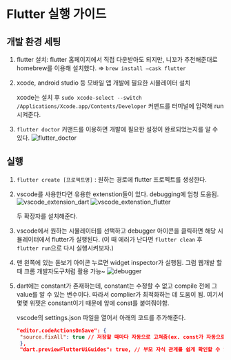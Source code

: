 # Flutter 실행 가이드
## 개발 환경 세팅

1. flutter 설치: flutter 홈페이지에서 직접 다운받아도 되지만, 니꼬가 추천해준대로 homebrew를 이용해 설치했다. ⇒  `brew install —cask flutter`
2. xcode, android studio 등 모바일 앱 개발에 필요한 시뮬레이터 설치
    
    xcode는 설치 후 `sudo xcode-select --switch /Applications/Xcode.app/Contents/Developer` 커맨드를 터미널에 입력해 run시켜준다.
    
3. `flutter doctor` 커맨드를 이용하면 개발에 필요한 설정이 완료되었는지를 알 수 있다.
    ![flutter_doctor](https://github.com/Dumibell/flutter-basic-tutorial/assets/100185602/aa3dbec3-f23b-4535-be79-3ac6c0ddd15f)



## 실행

1. `flutter create [프로젝트명]` : 원하는 경로에 flutter 프로젝트를 생성한다.
2. vscode를 사용한다면 유용한 extenstion들이 있다. debugging에 엄청 도움됨.
    ![vscode_extension_dart](https://github.com/Dumibell/flutter-basic-tutorial/assets/100185602/c995cb7e-328a-4aa9-b6d6-39d8144c5004)
![vscode_extenstion_flutter](https://github.com/Dumibell/flutter-basic-tutorial/assets/100185602/ef99f292-08bc-44ef-a251-5919193fd88f)


    
    두 확장자를 설치해준다. 
    
3. vscode에서 원하는 시뮬레이터를 선택하고 debugger 아이콘을 클릭하면 해당 시뮬레이터에서 flutter가 실행된다. (이 때 에러가 난다면 `flutter clean` 후 `flutter run`으로 다시 실행시켜보자.)
4. 맨 왼쪽에 있는 돋보기 아이콘 누르면 widget inspector가 실행됨. 그럼 웹개발 할 때 크롬 개발자도구처럼 활용 가능~
![debugger](https://github.com/Dumibell/flutter-basic-tutorial/assets/100185602/5e63a369-28c1-4e87-8970-a638901f34a8)



1. dart에는 constant가 존재하는데, constant는 수정할 수 없고 compile 전에 그 value를 알 수 있는 변수이다. 따라서 complier가 최적화하는 데 도움이 됨. 여기서 몇몇 위젯은 constant이기 때문에 앞에 const를 붙여줘야함.
    
    vscode의 settings.json 파일을 열어서 아래의 코드를 추가해준다.
   ```json
   "editor.codeActionsOnSave": {
    "source.fixAll": true // 저장할 때마다 자동으로 고쳐줌(ex. const가 자동으로 붙음)
    },
    "dart.previewFlutterUiGuides": true, // 부모 자식 관계를 쉽게 확인할 수 있는 가이드라인 표시
   ```
